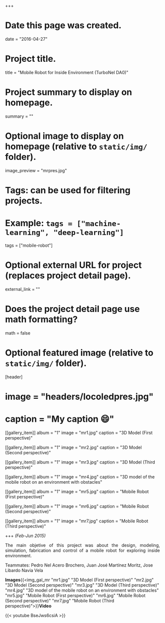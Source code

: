 +++
# Date this page was created.
date = "2016-04-27"

# Project title.
title = "Mobile Robot for Inside Environment (TurboNel DA0)"

# Project summary to display on homepage.
summary = ""

# Optional image to display on homepage (relative to `static/img/` folder).
image_preview = "mrpres.jpg"

# Tags: can be used for filtering projects.
# Example: `tags = ["machine-learning", "deep-learning"]`
tags = ["mobile-robot"]

# Optional external URL for project (replaces project detail page).
external_link = ""

# Does the project detail page use math formatting?
math = false

# Optional featured image (relative to `static/img/` folder).
[header]
# image = "headers/locoledpres.jpg"
# caption = "My caption :smile:"

[[gallery_item]]
 album = "1"
 image = "mr1.jpg"
 caption = "3D Model (First perspective)"
    
[[gallery_item]]
 album = "1"
 image = "mr2.jpg"
 caption = "3D Model (Second perspective)"

[[gallery_item]]
 album = "1"
 image = "mr3.jpg"
 caption = "3D Model (Third perspective)"
    
[[gallery_item]]
 album = "1"
 image = "mr4.jpg"
 caption = "3D model of the mobile robot on an environment with obstacles"
 
 [[gallery_item]]
 album = "1"
 image = "mr5.jpg"
 caption = "Mobile Robot (First perspective)"
    
[[gallery_item]]
 album = "1"
 image = "mr6.jpg"
 caption = "Mobile Robot (Second perspective)"

[[gallery_item]]
 album = "1"
 image = "mr7.jpg"
 caption = "Mobile Robot (Third perspective)"

+++
*(Feb-Jun 2015)*

<p align="justify">The main objetive of this project was about the design, modeling, simulation, fabrication and control of a mobile robot for exploring inside environment.</p>

Teammates: Pedro Nel Acero Brochero, Juan José Martínez Moritz, Jose Libardo Navia Vela

**Images**{{<img_gal_mr "mr1.jpg" "3D Model (First perspective)" "mr2.jpg" "3D Model (Second perspective)" "mr3.jpg" "3D Model (Third perspective)" "mr4.jpg" "3D model of the mobile robot on an environment with obstacles" "mr5.jpg" "Mobile Robot (First perspective)" "mr6.jpg" "Mobile Robot (Second perspective)" "mr7.jpg" "Mobile Robot (Third perspective)">}}**Video**

{{< youtube BseJws6csiA >}}
